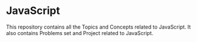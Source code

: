 # JavaScript

This repository contains all the Topics and Concepts related to JavaScript. It also contains Problems set and Project related to JavaScript.
